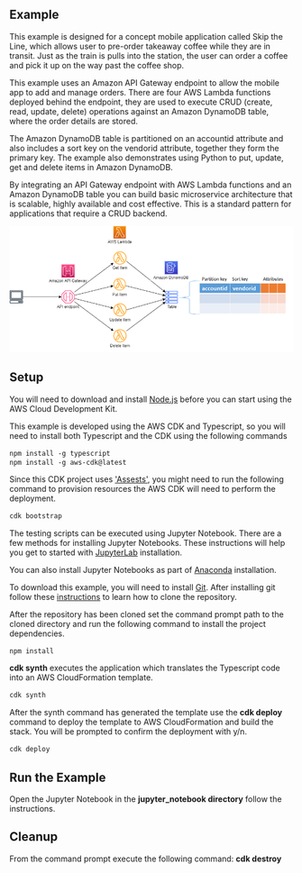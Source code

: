 ## Example
This example is designed for a concept mobile application called Skip the Line, which allows user to pre-order takeaway coffee while they are in transit. Just as the train is pulls into the station, the user can order a coffee and pick it up on the way past the coffee shop.

This example uses an Amazon API Gateway endpoint to allow the mobile app to add and manage orders. There are four AWS Lambda functions deployed behind the endpoint, they are used to execute  CRUD (create, read, update, delete) operations against an Amazon DynamoDB table, where the order details are stored.

The Amazon DynamoDB table is partitioned on an accountid attribute and also includes a sort key on the vendorid attribute, together they form the primary key. The example also demonstrates using Python to put, update, get and delete items in Amazon DynamoDB.

By integrating an API Gateway endpoint with AWS Lambda functions and an Amazon DynamoDB table you can build basic microservice architecture that is scalable, highly available and cost effective. This is a standard pattern for applications that require a CRUD backend.

![architecture](./images/architecture_1.png "Architecture")

## Setup

You will need to download and install [Node.js](https://nodejs.org/en/download/) before you can start using the AWS Cloud Development Kit.

This example is developed using the AWS CDK and Typescript, so you will need to install both Typescript and the CDK using the following commands
```
npm install -g typescript
npm install -g aws-cdk@latest
```
Since this CDK project uses ['Assests'](https://docs.aws.amazon.com/cdk/latest/guide/assets.html), you might need to run the following command to provision resources the AWS CDK will need to perform the deployment.

```bash 
cdk bootstrap
```

The testing scripts can be executed using Jupyter Notebook. There are a few methods for installing Jupyter Notebooks. These instructions will help you get to started with [JupyterLab](https://jupyter.org/install) installation. 

You can also install Jupyter Notebooks as part of [Anaconda](https://docs.anaconda.com/anaconda/install/index.html) installation.

To download this example, you will need to install [Git](https://github.com/git-guides/install-git). After installing git follow these [instructions](https://github.com/git-guides/git-clone) to learn how to clone the repository.

After the repository has been cloned set the command prompt path to the cloned directory and run the following command to install the project dependencies.

```bash
npm install
```

**cdk synth** executes the application which translates the Typescript code into an AWS CloudFormation template.

```bash
cdk synth
```

After the synth command has generated the template use the  **cdk deploy** command to deploy the template to AWS CloudFormation and build the stack. You will be prompted to confirm the deployment with y/n.

```bash
cdk deploy
```

## Run the Example
Open the Jupyter Notebook in the **jupyter_notebook directory** follow the instructions.

## Cleanup
From the command prompt execute the following command: **cdk destroy**

